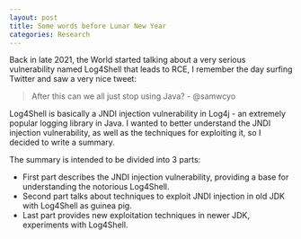 ```yaml
---
layout: post
title: Some words before Lunar New Year
categories: Research
---
```

Back in late 2021, the World started talking about a very serious vulnerability named Log4Shell that leads to RCE, I remember the day surfing Twitter and saw a very nice tweet:

> After this can we all just stop using Java? - @samwcyo

Log4Shell is basically a JNDI injection vulnerability in Log4j - an extremely popular logging library in Java. I wanted to better understand the JNDI injection vulnerability, as well as the techniques for exploiting it, so I decided to write a summary.

The summary is intended to be divided into 3 parts:

- First part describes the JNDI injection vulnerability, providing a base for understanding the notorious Log4Shell.
- Second part talks about techniques to exploit JNDI injection in old JDK with Log4Shell as guinea pig.
- Last part provides new exploitation techniques in newer JDK, experiments with Log4Shell.
